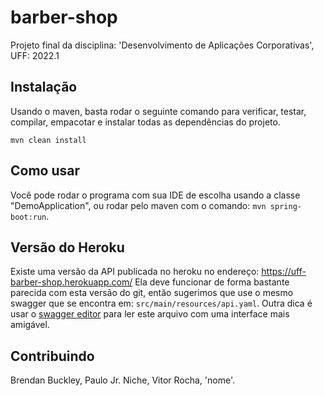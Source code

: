 # barber-shop

Projeto final da disciplina: 'Desenvolvimento de Aplicações Corporativas', UFF: 2022.1

## Instalação

Usando o maven, basta rodar o seguinte comando para verificar, testar, compilar, empacotar e instalar todas as dependências do projeto.

```
mvn clean install
``` 

## Como usar

Você pode rodar o programa com sua IDE de escolha usando a classe "DemoApplication", ou rodar pelo maven com o comando:  `mvn spring-boot:run`.

## Versão do Heroku

Existe uma versão da API publicada no heroku no endereço: https://uff-barber-shop.herokuapp.com/
Ela deve funcionar de forma bastante parecida com esta versão do git, então sugerimos que use o mesmo swagger que se encontra em: `src/main/resources/api.yaml`.
Outra dica é usar o [swagger editor](https://editor.swagger.io/) para ler este arquivo com uma interface mais amigável.

## Contribuindo

Brendan Buckley, Paulo Jr. Niche, Vitor Rocha, 'nome'.
